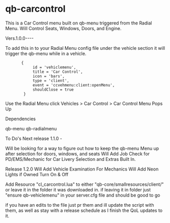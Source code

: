 # qb-carcontrol
This is a Car Control menu built on qb-menu triggered from the Radial Menu. Will Control Seats, Windows, Doors, and Engine.


Vers.1.0.0----

To add this in to your Radial Menu config file under the vehicle section it will trigger the qb-menu while in a vehicle.

       	   {
                id = 'vehiclemenu',
                title = 'Car Control',
                icon = 'bars',
                type = 'client',
                event = 'ccvehmenu:client:openMenu',
                shouldClose = true
            }

Use the Radial Menu click Vehicles > Car Control > Car Control Menu Pops Up

Dependencies

qb-menu
qb-radialmenu


To Do's
Next release 1.1.0 - 

Will be looking for a way to figure out how to keep the qb-menu Menu up after selection for doors, windows, and seats
Will Add Job Check for PD/EMS/Mechanic for Car Livery Selection and Extras Built In.

Release 1.2.0
Will Add Vehicle Examination For Mechanics
Will Add Neon Lights if Owned Turn On & Off

Add Resource "cl_carcontrol.lua" to either "qb-core/smallresources/client/" or leave it in the folder it was downloaded in.
if leaving it in folder just "ensure qb-vehiclemenu" in your server.cfg file and should be good to go

if you have an edits to the file just pr them and ill update the script with them, as well as stay with a release schedule as I finish the QoL updates to it.

